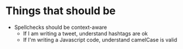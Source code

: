 # Things that should be

* Spellchecks should be context-aware
  * If I am writing a tweet, understand hashtags are ok
  * If I'm writing a Javascript code, understand camelCase is valid 
